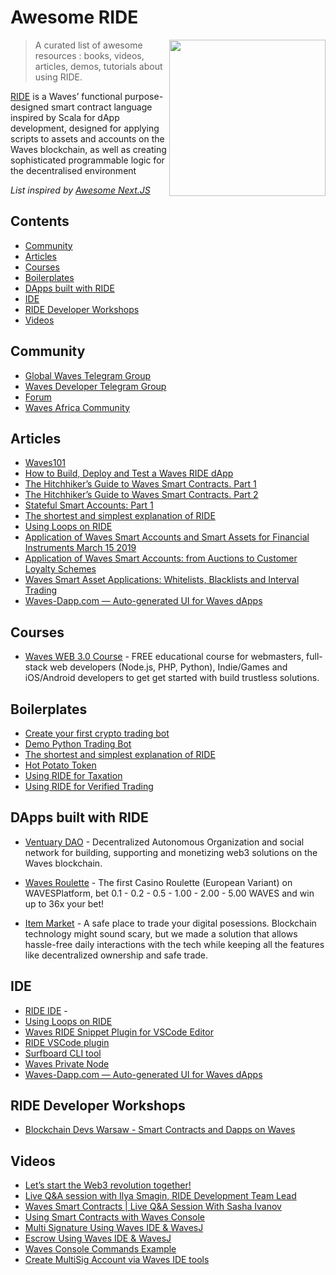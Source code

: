 # Awesome RIDE

[<img src="https://wavesafrica.gallerycdn.vsassets.io/extensions/wavesafrica/waves-ride-snippets/1.0.6/1570724587561/Microsoft.VisualStudio.Services.Icons.Default" align="right" width="250">](https://wavesplatform.com/products-ride)

> A curated list of awesome resources : books, videos, articles, demos, tutorials about using RIDE.

[RIDE](https://wavesplatform.com/technology/ride) is a Waves’ functional purpose-designed smart contract language inspired by Scala for dApp development, designed for applying scripts to assets and accounts on the Waves blockchain, as well as creating sophisticated programmable logic for the decentralised environment

*List inspired by [Awesome Next.JS](https://github.com/unicodeveloper/awesome-nextjs)*

## Contents
- [Community](#community)
- [Articles](#articles)
- [Courses](#courses)
- [Boilerplates](#boilerplates)
- [DApps built with RIDE](#dapps-built-with-ride)
- [IDE](#ide)
- [RIDE Developer Workshops](#ride-developer-workshops)
- [Videos](#videos)

## Community
* [Global Waves Telegram Group](https://t.me/wavescommunity)
* [Waves Developer Telegram Group](https://t.me/waves_ride_dapps_dev)
* [Forum](https://forum.wavesplatform.com/t/devtools-ide-repl/1992)
* [Waves Africa Community](https://t.me/wavesafrica)


## Articles
* [Waves101](https://wavesplatform.com/waves-101)
* [How to Build, Deploy and Test a Waves RIDE dApp](https://blog.wavesplatform.com/how-to-build-deploy-and-test-a-waves-ride-dapp-785311f58c2)
* [The Hitchhiker’s Guide to Waves Smart Contracts. Part 1](https://blog.wavesplatform.com/the-hitchhikers-guide-to-waves-smart-contracts-part-1-b80aa47a745a)
* [The Hitchhiker’s Guide to Waves Smart Contracts. Part 2](https://blog.wavesplatform.com/the-hitchhikers-guide-to-waves-smart-contracts-part-2-44621fd5a007)
* [Stateful Smart Accounts: Part 1](https://blog.wavesplatform.com/stateful-smart-accounts-part-1-315731d8c06)
* [The shortest and simplest explanation of RIDE](https://github.com/KardanovIR/ride-introduction)
* [Using Loops on RIDE](https://medium.com/@ilya.smagin/solution-for-loops-for-foreach-in-ride-7b5f41dc76dd)
* [Application of Waves Smart Accounts and Smart Assets for Financial Instruments March 15 2019](https://blog.wavesplatform.com/application-of-waves-smart-accounts-and-smart-assets-for-financial-instruments-813a993b78e9)
* [Application of Waves Smart Accounts: from Auctions to Customer Loyalty Schemes](https://blog.wavesplatform.com/application-of-waves-smart-accounts-from-auctions-to-customer-loyalty-schemes-e5f27eb99bf5)
* [Waves Smart Asset Applications: Whitelists, Blacklists and Interval Trading](https://blog.wavesplatform.com/waves-smart-asset-applications-whitelists-blacklists-and-interval-trading-4169f11f8690)
* [Waves-Dapp.com — Auto-generated UI for Waves dApps](https://medium.com/@ilya.smagin/waves-dapp-com-auto-generated-ui-for-waves-dapps-3f4f6c9109ce)

## Courses
* [Waves WEB 3.0 Course](https://stepik.org/course/54415/promo) - FREE educational course for webmasters, full-stack web developers (Node.js, PHP, Python), Indie/Games and iOS/Android developers to get get started with build trustless solutions.

## Boilerplates
* [Create your first crypto trading bot](https://medium.com/@ikardanov/create-your-first-crypto-trading-bot-390e3f9037e1)
* [Demo Python Trading Bot](https://github.com/wavesplatform/demo-python-trading-bot)
* [The shortest and simplest explanation of RIDE](https://github.com/KardanovIR/ride-introduction)
* [Hot Potato Token](https://github.com/wavesplatform/ride-examples/blob/master/smart-assets/HotPotatoToken.ride)
* [Using RIDE for Taxation](https://github.com/wavesplatform/ride-examples/blob/master/smart-assets/Taxation.ride)
* [Using RIDE for Verified Trading](https://github.com/wavesplatform/ride-examples/blob/master/smart-assets/VerifiedTrading.ride)

## DApps built with RIDE
* [Ventuary DAO](https://beta.ventuary.space) - Decentralized Autonomous Organization and social network for building, supporting and monetizing web3 solutions on the Waves blockchain.

* [Waves Roulette](https://waves-roulette.com/) - The first Casino Roulette (European Variant) on WAVESPlatform, bet 0.1 - 0.2 - 0.5 - 1.00 - 2.00 - 5.00 WAVES and win up to 36x your bet!

* [Item Market](https://item.market/) - A safe place to trade your digital posessions. Blockchain technology might sound scary, but we made a solution that allows hassle-free daily interactions with the tech while keeping all the features like decentralized ownership and safe trade.

## IDE
* [RIDE IDE](https://ide.wavesplatform.com) - 
* [Using Loops on RIDE](https://medium.com/@ilya.smagin/solution-for-loops-for-foreach-in-ride-7b5f41dc76dd)
* [Waves RIDE Snippet Plugin for VSCode Editor](https://marketplace.visualstudio.com/items?itemName=wavesafrica.waves-ride-snippets)
* [RIDE VSCode plugin](https://marketplace.visualstudio.com/items?itemName=wavesplatform.waves-ride)
* [Surfboard CLI tool](https://www.npmjs.com/package/@waves/surfboard)
* [Waves Private Node](https://hub.docker.com/r/wavesplatform/waves-private-node)
* [Waves-Dapp.com — Auto-generated UI for Waves dApps](https://waves-dapp.com/)

## RIDE Developer Workshops
* [Blockchain Devs Warsaw - Smart Contracts and Dapps on Waves](https://www.meetup.com/Blockchain-Devs-Warsaw/events/265478112/)

## Videos
* [Let’s start the Web3 revolution together!](https://youtu.be/GhwQ_Un8M1E)
* [Live Q&A session with Ilya Smagin, RIDE Development Team Lead](https://www.youtube.com/watch?v=k7gK7FgUFiU)
* [Waves Smart Contracts | Live Q&A Session With Sasha Ivanov](https://youtu.be/jJEKQiVKsSo)
* [Using Smart Contracts with Waves Console](https://www.youtube.com/watch?v=sOZuE9Ebfko&t=557s)
* [Multi Signature Using Waves IDE & WavesJ](https://www.youtube.com/watch?v=o2msjSo0y0o&t=32s)
* [Escrow Using Waves IDE & WavesJ](https://www.youtube.com/watch?v=31dwYcgb65M&t=381s)
* [Waves Console Commands Example](https://www.youtube.com/watch?v=gBgLjg6nrvA&amp=&feature=youtu.be)
* [Create MultiSig Account via Waves IDE tools](https://www.youtube.com/watch?v=8DKRGnwsBjk)



